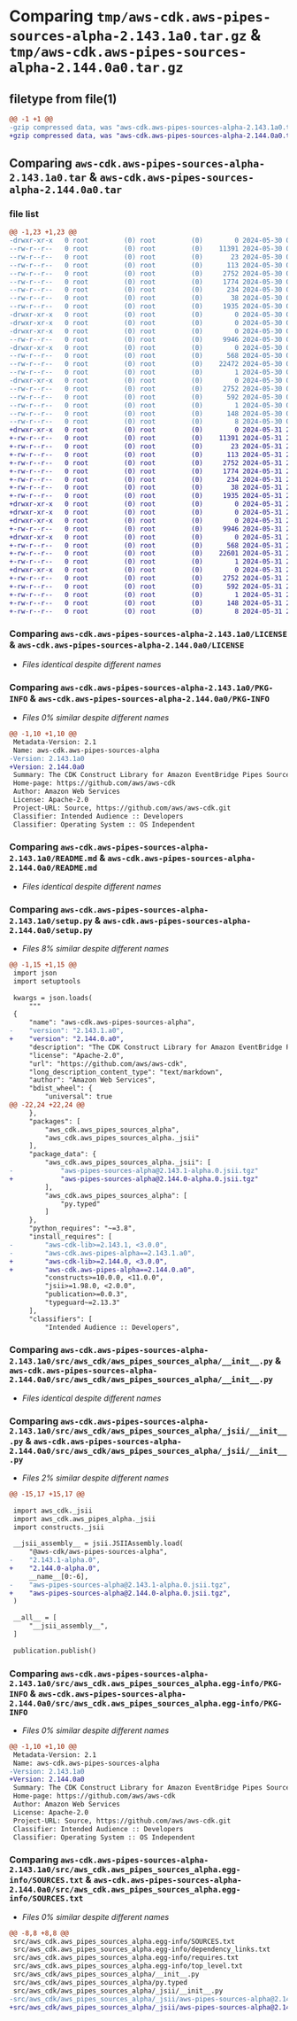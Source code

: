 # Comparing `tmp/aws-cdk.aws-pipes-sources-alpha-2.143.1a0.tar.gz` & `tmp/aws-cdk.aws-pipes-sources-alpha-2.144.0a0.tar.gz`

## filetype from file(1)

```diff
@@ -1 +1 @@
-gzip compressed data, was "aws-cdk.aws-pipes-sources-alpha-2.143.1a0.tar", last modified: Thu May 30 02:13:22 2024, max compression
+gzip compressed data, was "aws-cdk.aws-pipes-sources-alpha-2.144.0a0.tar", last modified: Fri May 31 21:10:55 2024, max compression
```

## Comparing `aws-cdk.aws-pipes-sources-alpha-2.143.1a0.tar` & `aws-cdk.aws-pipes-sources-alpha-2.144.0a0.tar`

### file list

```diff
@@ -1,23 +1,23 @@
-drwxr-xr-x   0 root         (0) root         (0)        0 2024-05-30 02:13:22.526756 aws-cdk.aws-pipes-sources-alpha-2.143.1a0/
--rw-r--r--   0 root         (0) root         (0)    11391 2024-05-30 02:13:11.000000 aws-cdk.aws-pipes-sources-alpha-2.143.1a0/LICENSE
--rw-r--r--   0 root         (0) root         (0)       23 2024-05-30 02:13:11.000000 aws-cdk.aws-pipes-sources-alpha-2.143.1a0/MANIFEST.in
--rw-r--r--   0 root         (0) root         (0)      113 2024-05-30 02:13:11.000000 aws-cdk.aws-pipes-sources-alpha-2.143.1a0/NOTICE
--rw-r--r--   0 root         (0) root         (0)     2752 2024-05-30 02:13:22.526756 aws-cdk.aws-pipes-sources-alpha-2.143.1a0/PKG-INFO
--rw-r--r--   0 root         (0) root         (0)     1774 2024-05-30 02:13:11.000000 aws-cdk.aws-pipes-sources-alpha-2.143.1a0/README.md
--rw-r--r--   0 root         (0) root         (0)      234 2024-05-30 02:13:11.000000 aws-cdk.aws-pipes-sources-alpha-2.143.1a0/pyproject.toml
--rw-r--r--   0 root         (0) root         (0)       38 2024-05-30 02:13:22.526756 aws-cdk.aws-pipes-sources-alpha-2.143.1a0/setup.cfg
--rw-r--r--   0 root         (0) root         (0)     1935 2024-05-30 02:13:11.000000 aws-cdk.aws-pipes-sources-alpha-2.143.1a0/setup.py
-drwxr-xr-x   0 root         (0) root         (0)        0 2024-05-30 02:13:22.526756 aws-cdk.aws-pipes-sources-alpha-2.143.1a0/src/
-drwxr-xr-x   0 root         (0) root         (0)        0 2024-05-30 02:13:22.526756 aws-cdk.aws-pipes-sources-alpha-2.143.1a0/src/aws_cdk/
-drwxr-xr-x   0 root         (0) root         (0)        0 2024-05-30 02:13:22.526756 aws-cdk.aws-pipes-sources-alpha-2.143.1a0/src/aws_cdk/aws_pipes_sources_alpha/
--rw-r--r--   0 root         (0) root         (0)     9946 2024-05-30 02:13:11.000000 aws-cdk.aws-pipes-sources-alpha-2.143.1a0/src/aws_cdk/aws_pipes_sources_alpha/__init__.py
-drwxr-xr-x   0 root         (0) root         (0)        0 2024-05-30 02:13:22.526756 aws-cdk.aws-pipes-sources-alpha-2.143.1a0/src/aws_cdk/aws_pipes_sources_alpha/_jsii/
--rw-r--r--   0 root         (0) root         (0)      568 2024-05-30 02:13:11.000000 aws-cdk.aws-pipes-sources-alpha-2.143.1a0/src/aws_cdk/aws_pipes_sources_alpha/_jsii/__init__.py
--rw-r--r--   0 root         (0) root         (0)    22472 2024-05-30 02:13:11.000000 aws-cdk.aws-pipes-sources-alpha-2.143.1a0/src/aws_cdk/aws_pipes_sources_alpha/_jsii/aws-pipes-sources-alpha@2.143.1-alpha.0.jsii.tgz
--rw-r--r--   0 root         (0) root         (0)        1 2024-05-30 02:13:11.000000 aws-cdk.aws-pipes-sources-alpha-2.143.1a0/src/aws_cdk/aws_pipes_sources_alpha/py.typed
-drwxr-xr-x   0 root         (0) root         (0)        0 2024-05-30 02:13:22.526756 aws-cdk.aws-pipes-sources-alpha-2.143.1a0/src/aws_cdk.aws_pipes_sources_alpha.egg-info/
--rw-r--r--   0 root         (0) root         (0)     2752 2024-05-30 02:13:22.000000 aws-cdk.aws-pipes-sources-alpha-2.143.1a0/src/aws_cdk.aws_pipes_sources_alpha.egg-info/PKG-INFO
--rw-r--r--   0 root         (0) root         (0)      592 2024-05-30 02:13:22.000000 aws-cdk.aws-pipes-sources-alpha-2.143.1a0/src/aws_cdk.aws_pipes_sources_alpha.egg-info/SOURCES.txt
--rw-r--r--   0 root         (0) root         (0)        1 2024-05-30 02:13:22.000000 aws-cdk.aws-pipes-sources-alpha-2.143.1a0/src/aws_cdk.aws_pipes_sources_alpha.egg-info/dependency_links.txt
--rw-r--r--   0 root         (0) root         (0)      148 2024-05-30 02:13:22.000000 aws-cdk.aws-pipes-sources-alpha-2.143.1a0/src/aws_cdk.aws_pipes_sources_alpha.egg-info/requires.txt
--rw-r--r--   0 root         (0) root         (0)        8 2024-05-30 02:13:22.000000 aws-cdk.aws-pipes-sources-alpha-2.143.1a0/src/aws_cdk.aws_pipes_sources_alpha.egg-info/top_level.txt
+drwxr-xr-x   0 root         (0) root         (0)        0 2024-05-31 21:10:55.749224 aws-cdk.aws-pipes-sources-alpha-2.144.0a0/
+-rw-r--r--   0 root         (0) root         (0)    11391 2024-05-31 21:10:47.000000 aws-cdk.aws-pipes-sources-alpha-2.144.0a0/LICENSE
+-rw-r--r--   0 root         (0) root         (0)       23 2024-05-31 21:10:47.000000 aws-cdk.aws-pipes-sources-alpha-2.144.0a0/MANIFEST.in
+-rw-r--r--   0 root         (0) root         (0)      113 2024-05-31 21:10:47.000000 aws-cdk.aws-pipes-sources-alpha-2.144.0a0/NOTICE
+-rw-r--r--   0 root         (0) root         (0)     2752 2024-05-31 21:10:55.749224 aws-cdk.aws-pipes-sources-alpha-2.144.0a0/PKG-INFO
+-rw-r--r--   0 root         (0) root         (0)     1774 2024-05-31 21:10:47.000000 aws-cdk.aws-pipes-sources-alpha-2.144.0a0/README.md
+-rw-r--r--   0 root         (0) root         (0)      234 2024-05-31 21:10:47.000000 aws-cdk.aws-pipes-sources-alpha-2.144.0a0/pyproject.toml
+-rw-r--r--   0 root         (0) root         (0)       38 2024-05-31 21:10:55.749224 aws-cdk.aws-pipes-sources-alpha-2.144.0a0/setup.cfg
+-rw-r--r--   0 root         (0) root         (0)     1935 2024-05-31 21:10:47.000000 aws-cdk.aws-pipes-sources-alpha-2.144.0a0/setup.py
+drwxr-xr-x   0 root         (0) root         (0)        0 2024-05-31 21:10:55.745224 aws-cdk.aws-pipes-sources-alpha-2.144.0a0/src/
+drwxr-xr-x   0 root         (0) root         (0)        0 2024-05-31 21:10:55.745224 aws-cdk.aws-pipes-sources-alpha-2.144.0a0/src/aws_cdk/
+drwxr-xr-x   0 root         (0) root         (0)        0 2024-05-31 21:10:55.749224 aws-cdk.aws-pipes-sources-alpha-2.144.0a0/src/aws_cdk/aws_pipes_sources_alpha/
+-rw-r--r--   0 root         (0) root         (0)     9946 2024-05-31 21:10:47.000000 aws-cdk.aws-pipes-sources-alpha-2.144.0a0/src/aws_cdk/aws_pipes_sources_alpha/__init__.py
+drwxr-xr-x   0 root         (0) root         (0)        0 2024-05-31 21:10:55.749224 aws-cdk.aws-pipes-sources-alpha-2.144.0a0/src/aws_cdk/aws_pipes_sources_alpha/_jsii/
+-rw-r--r--   0 root         (0) root         (0)      568 2024-05-31 21:10:47.000000 aws-cdk.aws-pipes-sources-alpha-2.144.0a0/src/aws_cdk/aws_pipes_sources_alpha/_jsii/__init__.py
+-rw-r--r--   0 root         (0) root         (0)    22601 2024-05-31 21:10:47.000000 aws-cdk.aws-pipes-sources-alpha-2.144.0a0/src/aws_cdk/aws_pipes_sources_alpha/_jsii/aws-pipes-sources-alpha@2.144.0-alpha.0.jsii.tgz
+-rw-r--r--   0 root         (0) root         (0)        1 2024-05-31 21:10:47.000000 aws-cdk.aws-pipes-sources-alpha-2.144.0a0/src/aws_cdk/aws_pipes_sources_alpha/py.typed
+drwxr-xr-x   0 root         (0) root         (0)        0 2024-05-31 21:10:55.745224 aws-cdk.aws-pipes-sources-alpha-2.144.0a0/src/aws_cdk.aws_pipes_sources_alpha.egg-info/
+-rw-r--r--   0 root         (0) root         (0)     2752 2024-05-31 21:10:55.000000 aws-cdk.aws-pipes-sources-alpha-2.144.0a0/src/aws_cdk.aws_pipes_sources_alpha.egg-info/PKG-INFO
+-rw-r--r--   0 root         (0) root         (0)      592 2024-05-31 21:10:55.000000 aws-cdk.aws-pipes-sources-alpha-2.144.0a0/src/aws_cdk.aws_pipes_sources_alpha.egg-info/SOURCES.txt
+-rw-r--r--   0 root         (0) root         (0)        1 2024-05-31 21:10:55.000000 aws-cdk.aws-pipes-sources-alpha-2.144.0a0/src/aws_cdk.aws_pipes_sources_alpha.egg-info/dependency_links.txt
+-rw-r--r--   0 root         (0) root         (0)      148 2024-05-31 21:10:55.000000 aws-cdk.aws-pipes-sources-alpha-2.144.0a0/src/aws_cdk.aws_pipes_sources_alpha.egg-info/requires.txt
+-rw-r--r--   0 root         (0) root         (0)        8 2024-05-31 21:10:55.000000 aws-cdk.aws-pipes-sources-alpha-2.144.0a0/src/aws_cdk.aws_pipes_sources_alpha.egg-info/top_level.txt
```

### Comparing `aws-cdk.aws-pipes-sources-alpha-2.143.1a0/LICENSE` & `aws-cdk.aws-pipes-sources-alpha-2.144.0a0/LICENSE`

 * *Files identical despite different names*

### Comparing `aws-cdk.aws-pipes-sources-alpha-2.143.1a0/PKG-INFO` & `aws-cdk.aws-pipes-sources-alpha-2.144.0a0/PKG-INFO`

 * *Files 0% similar despite different names*

```diff
@@ -1,10 +1,10 @@
 Metadata-Version: 2.1
 Name: aws-cdk.aws-pipes-sources-alpha
-Version: 2.143.1a0
+Version: 2.144.0a0
 Summary: The CDK Construct Library for Amazon EventBridge Pipes Sources
 Home-page: https://github.com/aws/aws-cdk
 Author: Amazon Web Services
 License: Apache-2.0
 Project-URL: Source, https://github.com/aws/aws-cdk.git
 Classifier: Intended Audience :: Developers
 Classifier: Operating System :: OS Independent
```

### Comparing `aws-cdk.aws-pipes-sources-alpha-2.143.1a0/README.md` & `aws-cdk.aws-pipes-sources-alpha-2.144.0a0/README.md`

 * *Files identical despite different names*

### Comparing `aws-cdk.aws-pipes-sources-alpha-2.143.1a0/setup.py` & `aws-cdk.aws-pipes-sources-alpha-2.144.0a0/setup.py`

 * *Files 8% similar despite different names*

```diff
@@ -1,15 +1,15 @@
 import json
 import setuptools
 
 kwargs = json.loads(
     """
 {
     "name": "aws-cdk.aws-pipes-sources-alpha",
-    "version": "2.143.1.a0",
+    "version": "2.144.0.a0",
     "description": "The CDK Construct Library for Amazon EventBridge Pipes Sources",
     "license": "Apache-2.0",
     "url": "https://github.com/aws/aws-cdk",
     "long_description_content_type": "text/markdown",
     "author": "Amazon Web Services",
     "bdist_wheel": {
         "universal": true
@@ -22,24 +22,24 @@
     },
     "packages": [
         "aws_cdk.aws_pipes_sources_alpha",
         "aws_cdk.aws_pipes_sources_alpha._jsii"
     ],
     "package_data": {
         "aws_cdk.aws_pipes_sources_alpha._jsii": [
-            "aws-pipes-sources-alpha@2.143.1-alpha.0.jsii.tgz"
+            "aws-pipes-sources-alpha@2.144.0-alpha.0.jsii.tgz"
         ],
         "aws_cdk.aws_pipes_sources_alpha": [
             "py.typed"
         ]
     },
     "python_requires": "~=3.8",
     "install_requires": [
-        "aws-cdk-lib>=2.143.1, <3.0.0",
-        "aws-cdk.aws-pipes-alpha==2.143.1.a0",
+        "aws-cdk-lib>=2.144.0, <3.0.0",
+        "aws-cdk.aws-pipes-alpha==2.144.0.a0",
         "constructs>=10.0.0, <11.0.0",
         "jsii>=1.98.0, <2.0.0",
         "publication>=0.0.3",
         "typeguard~=2.13.3"
     ],
     "classifiers": [
         "Intended Audience :: Developers",
```

### Comparing `aws-cdk.aws-pipes-sources-alpha-2.143.1a0/src/aws_cdk/aws_pipes_sources_alpha/__init__.py` & `aws-cdk.aws-pipes-sources-alpha-2.144.0a0/src/aws_cdk/aws_pipes_sources_alpha/__init__.py`

 * *Files identical despite different names*

### Comparing `aws-cdk.aws-pipes-sources-alpha-2.143.1a0/src/aws_cdk/aws_pipes_sources_alpha/_jsii/__init__.py` & `aws-cdk.aws-pipes-sources-alpha-2.144.0a0/src/aws_cdk/aws_pipes_sources_alpha/_jsii/__init__.py`

 * *Files 2% similar despite different names*

```diff
@@ -15,17 +15,17 @@
 
 import aws_cdk._jsii
 import aws_cdk.aws_pipes_alpha._jsii
 import constructs._jsii
 
 __jsii_assembly__ = jsii.JSIIAssembly.load(
     "@aws-cdk/aws-pipes-sources-alpha",
-    "2.143.1-alpha.0",
+    "2.144.0-alpha.0",
     __name__[0:-6],
-    "aws-pipes-sources-alpha@2.143.1-alpha.0.jsii.tgz",
+    "aws-pipes-sources-alpha@2.144.0-alpha.0.jsii.tgz",
 )
 
 __all__ = [
     "__jsii_assembly__",
 ]
 
 publication.publish()
```

### Comparing `aws-cdk.aws-pipes-sources-alpha-2.143.1a0/src/aws_cdk.aws_pipes_sources_alpha.egg-info/PKG-INFO` & `aws-cdk.aws-pipes-sources-alpha-2.144.0a0/src/aws_cdk.aws_pipes_sources_alpha.egg-info/PKG-INFO`

 * *Files 0% similar despite different names*

```diff
@@ -1,10 +1,10 @@
 Metadata-Version: 2.1
 Name: aws-cdk.aws-pipes-sources-alpha
-Version: 2.143.1a0
+Version: 2.144.0a0
 Summary: The CDK Construct Library for Amazon EventBridge Pipes Sources
 Home-page: https://github.com/aws/aws-cdk
 Author: Amazon Web Services
 License: Apache-2.0
 Project-URL: Source, https://github.com/aws/aws-cdk.git
 Classifier: Intended Audience :: Developers
 Classifier: Operating System :: OS Independent
```

### Comparing `aws-cdk.aws-pipes-sources-alpha-2.143.1a0/src/aws_cdk.aws_pipes_sources_alpha.egg-info/SOURCES.txt` & `aws-cdk.aws-pipes-sources-alpha-2.144.0a0/src/aws_cdk.aws_pipes_sources_alpha.egg-info/SOURCES.txt`

 * *Files 0% similar despite different names*

```diff
@@ -8,8 +8,8 @@
 src/aws_cdk.aws_pipes_sources_alpha.egg-info/SOURCES.txt
 src/aws_cdk.aws_pipes_sources_alpha.egg-info/dependency_links.txt
 src/aws_cdk.aws_pipes_sources_alpha.egg-info/requires.txt
 src/aws_cdk.aws_pipes_sources_alpha.egg-info/top_level.txt
 src/aws_cdk/aws_pipes_sources_alpha/__init__.py
 src/aws_cdk/aws_pipes_sources_alpha/py.typed
 src/aws_cdk/aws_pipes_sources_alpha/_jsii/__init__.py
-src/aws_cdk/aws_pipes_sources_alpha/_jsii/aws-pipes-sources-alpha@2.143.1-alpha.0.jsii.tgz
+src/aws_cdk/aws_pipes_sources_alpha/_jsii/aws-pipes-sources-alpha@2.144.0-alpha.0.jsii.tgz
```

